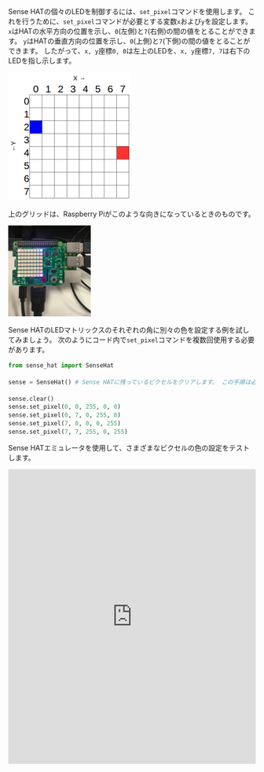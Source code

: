 Sense HATの個々のLEDを制御するには、`set_pixel`コマンドを使用します。 これを行うために、`set_pixel`コマンドが必要とする変数`x`および`y`を設定します。 `x`はHATの水平方向の位置を示し、`0`(左側)と`7`(右側)の間の値をとることができます。 `y`はHATの垂直方向の位置を示し、`0`(上側)と`7`(下側)の間の値をとることができます。 したがって、`x, y`座標` 0, 0 `は左上のLEDを、`x, y`座標`7, 7`は右下のLEDを指し示します。

![](images/coordinates.png)

上のグリッドは、Raspberry Piがこのような向きになっているときのものです。

![](images/rpicoordinates.png)

Sense HATのLEDマトリックスのそれぞれの角に別々の色を設定する例を試してみましょう。 次のようにコード内で`set_pixel`コマンドを複数回使用する必要があります。

```python
from sense_hat import SenseHat

sense = SenseHat() # Sense HATに残っているピクセルをクリアします。 この手順は必要なく、いつ追加するかを選択することもできます。

sense.clear()
sense.set_pixel(0, 0, 255, 0, 0)
sense.set_pixel(0, 7, 0, 255, 0)
sense.set_pixel(7, 0, 0, 0, 255)
sense.set_pixel(7, 7, 255, 0, 255)
```

Sense HATエミュレータを使用して、さまざまなピクセルの色の設定をテストします。 
<iframe src="https://trinket.io/embed/python/78c2595904" width="100%" height="600" frameborder="0" marginwidth="0" marginheight="0" allowfullscreen mark="crwd-mark"></iframe>
